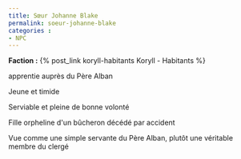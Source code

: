 ```yaml
---
title: Sœur Johanne Blake
permalink: soeur-johanne-blake
categories :
- NPC
---
```


**Faction :** {% post_link koryll-habitants Koryll - Habitants %}

apprentie auprès du Père Alban

Jeune et timide

Serviable et pleine de bonne volonté

Fille orpheline d'un bûcheron décédé par accident

Vue comme une simple servante du Père Alban, plutôt une véritable membre du clergé
